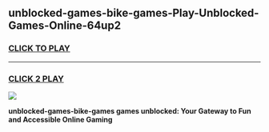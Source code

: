 
## unblocked-games-bike-games-Play-Unblocked-Games-Online-64up2
<h3>
<a href="https://premium76.site?title=unblocked-games-bike-games&ref=25A">CLICK TO PLAY</a></h3>
<hr>

<h3>
<a href="https://premium76.site?title=unblocked-games-bike-games&ref=25A">CLICK 2 PLAY</a>
  
</h3>

<a href="https://premium76.site?title=unblocked-games-bike-games&ref=25A"><img src="https://clearcache.store/games.png"></a>


**unblocked-games-bike-games games unblocked: Your Gateway to Fun and Accessible Online Gaming**
